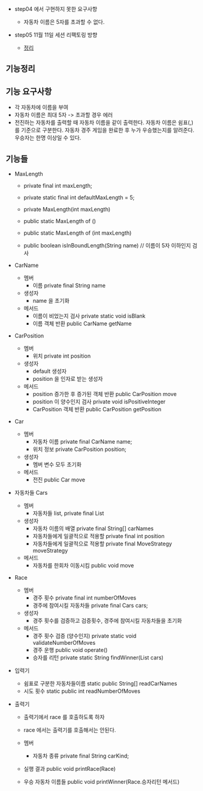 - step04 에서 구현하지 못한 요구사항
    - 자동차 이름은 5자를 초과할 수 없다.
    
- step05 11월 11일 세션 리팩토링 방향
    - [정리](https://github.com/eyabc/java-racingcar/issues/2)

## 기능정리
## 기능 요구사항
- 각 자동차에 이름을 부여
- 자동차 이름은 최대 5자 -> 초과할 경우 에러 
- 전진하는 자동차를 출력할 때 자동차 이름을 같이 출력한다.
자동차 이름은 쉼표(,)를 기준으로 구분한다.
자동차 경주 게임을 완료한 후 누가 우승했는지를 알려준다. 우승자는 한명 이상일 수 있다.

## 기능들
- MaxLength
    - private final int maxLength;
    - private static final int defaultMaxLength = 5;

    - private MaxLength(int maxLength)
    - public static MaxLength of ()
    - public static MaxLength of (int maxLength)

    - public boolean isInBoundLength(String name) // 이름이 5자 이하인지 검사

- CarName
    - 멤버
        - 이름 private final String name
    - 생성자
        - name 을 초기화
    - 메서드
        - 이름이 비었는지 검사 private static void isBlank
        - 이름 객체 반환 public CarName getName
        
- CarPosition
    - 멤버    
        - 위치 private int position
    - 생성자
        - default 생성자
        - position 을 인자로 받는 생성자
    - 메서드
        - position 증가한 후 증가된 객체 반환 public CarPosition move
        - position 이 양수인지 검사 private void isPositiveInteger
        - CarPosition 객체 반환 public CarPosition getPosition

- Car
    - 멤버    
        - 자동차 이름 private final CarName name; 
        - 위치 정보 private CarPosition position;
    - 생성자 
        - 멤버 변수 모두 초기화 
    - 메서드 
        - 전진 public Car move 
- 자동차들 Cars
    - 멤버     
        - 자동차들 list,  private final List<Car>
    - 생성자
        - 자동차 이름의 배열 private final String[] carNames
        - 자동차들에게 일괄적으로 적용할 private final int position 
        - 자동차들에게 일괄적으로 적용할 private final MoveStrategy moveStrategy
    - 메서드
        - 자동차를 한회차 이동시킴 public void move

- Race
    - 멤버
        - 경주 횟수 private final int numberOfMoves
        - 경주에 참여시킬 자동차들 private final Cars cars;
    - 생성자
        - 경주 횟수를 검증하고 검증횟수, 경주에 참여시킬 자동차들을 초기화
    - 메서드
        - 경주 횟수 검증 (양수인지) private static void validateNumberOfMoves
        - 경주 운행 public void operate()
        - 승자를 리턴 private static String findWinner(List<Car> cars)
      
- 입력기
    - 쉼표로 구분한 자동차들이름 static public String[] readCarNames 
    - 시도 횟수 static public int readNumberOfMoves  
    
- 출력기
    - 출력기에서 race 를 호출하도록 하자
    - race 에서는 출력기를 호출해서는 안된다.
    
    - 멤버
        - 자동차 종류 private final String carKind;
    - 실행 결과 public void printRace(Race)
    - 우승 자동차 이름들 public void printWinner(Race.승자리턴 메서드)
  
